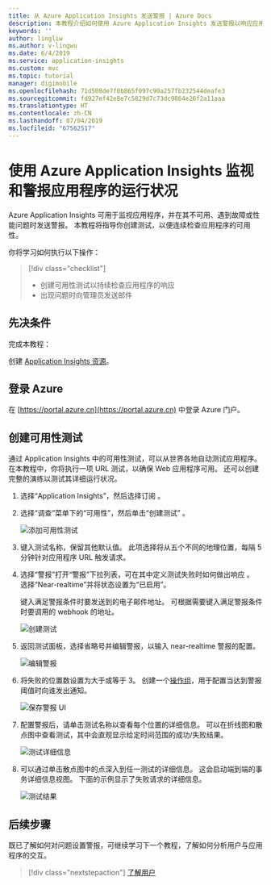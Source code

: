 ```yaml
---
title: 从 Azure Application Insights 发送警报 | Azure Docs
description: 本教程介绍如何使用 Azure Application Insights 发送警报以响应应用程序中的错误。
keywords: ''
author: lingliw
ms.author: v-lingwu
ms.date: 6/4/2019
ms.service: application-insights
ms.custom: mvc
ms.topic: tutorial
manager: digimobile
ms.openlocfilehash: 71d508de7f0b865f097c90a257fb232544deafe3
ms.sourcegitcommit: fd927ef42e8e7c5829d7c73dc9864e26f2a11aaa
ms.translationtype: HT
ms.contentlocale: zh-CN
ms.lasthandoff: 07/04/2019
ms.locfileid: "67562517"
---
```

# <a name="monitor-and-alert-on-application-health-with-azure-application-insights"></a>使用 Azure Application Insights 监视和警报应用程序的运行状况

Azure Application Insights 可用于监视应用程序，并在其不可用、遇到故障或性能问题时发送警报。  本教程将指导你创建测试，以便连续检查应用程序的可用性。

你将学习如何执行以下操作：

> [!div class="checklist"]
> * 创建可用性测试以持续检查应用程序的响应
> * 出现问题时向管理员发送邮件

## <a name="prerequisites"></a>先决条件

完成本教程：

创建 [Application Insights 资源](dotnetcore-quick-start.md)。

## <a name="sign-in-to-azure"></a>登录 Azure

在 [https://portal.azure.cn](https://portal.azure.cn) 中登录 Azure 门户。

## <a name="create-availability-test"></a>创建可用性测试

通过 Application Insights 中的可用性测试，可以从世界各地自动测试应用程序。   在本教程中，你将执行一项 URL 测试，以确保 Web 应用程序可用。  还可以创建完整的演练以测试其详细运行状况。 

1. 选择“Application Insights”，然后选择订阅  。  

2. 选择“调查”菜单下的“可用性”，然后单击“创建测试”    。

    ![添加可用性测试](media/tutorial-alert/add-test-001.png)

3. 键入测试名称，保留其他默认值。  此项选择将从五个不同的地理位置，每隔 5 分钟针对应用程序 URL 触发请求。

4. 选择“警报”打开“警报”下拉列表，可在其中定义测试失败时如何做出响应   。 选择“Near-realtime”并将状态设置为“已启用”。  

    键入满足警报条件时要发送到的电子邮件地址。  可根据需要键入满足警报条件时要调用的 webhook 的地址。

    ![创建测试](media/tutorial-alert/create-test-001.png)

5. 返回测试面板，选择省略号并编辑警报，以输入 near-realtime 警报的配置。

    ![编辑警报](media/tutorial-alert/edit-alert-001.png)

6. 将失败的位置数设置为大于或等于 3。 创建一个[操作组](/azure-monitor/platform/action-groups)，用于配置当达到警报阈值时向谁发出通知。

    ![保存警报 UI](media/tutorial-alert/save-alert-001.png)

7. 配置警报后，请单击测试名称以查看每个位置的详细信息。 可以在折线图和散点图中查看测试，其中会直观显示给定时间范围的成功/失败结果。

    ![测试详细信息](media/tutorial-alert/test-details-001.png)

8. 可以通过单击散点图中的点深入到任一测试的详细信息。 这会启动端到端的事务详细信息视图。 下面的示例显示了失败请求的详细信息。

    ![测试结果](media/tutorial-alert/test-result-001.png)
  
## <a name="next-steps"></a>后续步骤
既已了解如何对问题设置警报，可继续学习下一个教程，了解如何分析用户与应用程序的交互。

> [!div class="nextstepaction"]
> [了解用户](../../azure-monitor/learn/tutorial-users.md)